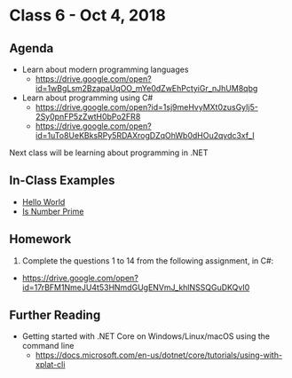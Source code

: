 # Class 6 - Oct 4, 2018

## Agenda

* Learn about modern programming languages
  * https://drive.google.com/open?id=1wBgLsm2BzapaUqOO_mYe0dZwEhPctyiGr_nJhUM8qbg
* Learn about programming using C#
  * https://drive.google.com/open?id=1sj9meHvyMXt0zusGyIj5-2Sy0pnFP5zZwtH0bPo2FR8
  * https://drive.google.com/open?id=1uTo8UeKBksRPy5RDAXrogDZqOhWb0dHOu2qvdc3xf_I

Next class will be learning about programming in .NET

## In-Class Examples

* [Hello World](/HelloWorld)
* [Is Number Prime](PrimeNumbers)

## Homework

1. Complete the questions 1 to 14 from the following assignment, in C#:
  * https://drive.google.com/open?id=17rBFM1NmeJU4t53HNmdGUgENVmJ_khlNSSQGuDKQvI0

## Further Reading

* Getting started with .NET Core on Windows/Linux/macOS using the command line
  * https://docs.microsoft.com/en-us/dotnet/core/tutorials/using-with-xplat-cli